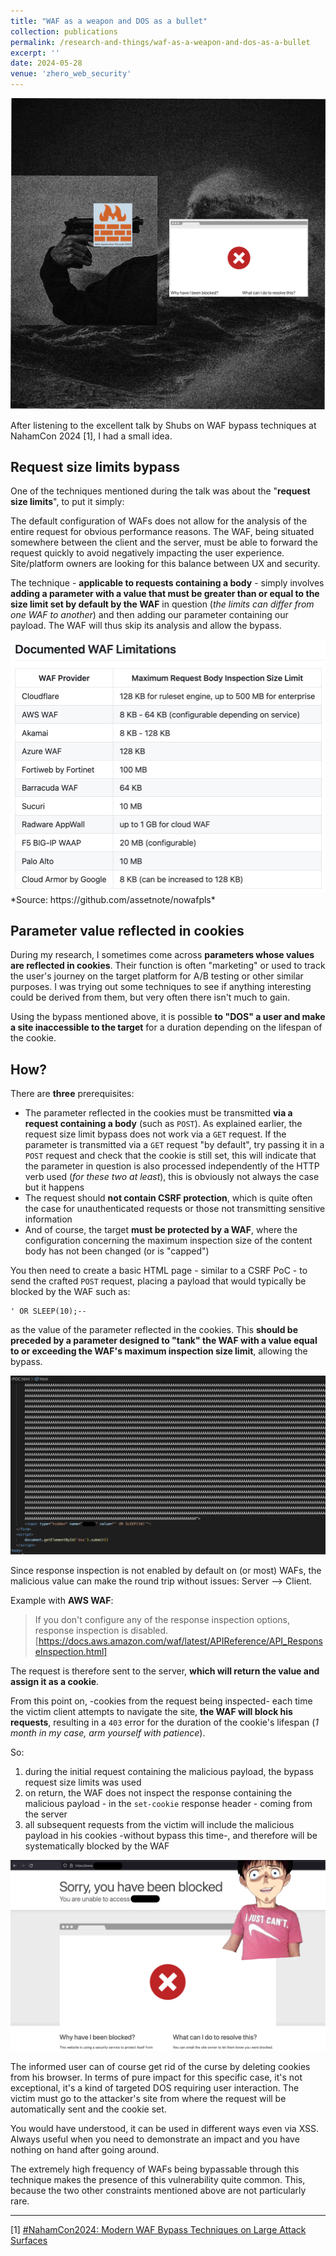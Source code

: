 ```yaml
---
title: "WAF as a weapon and DOS as a bullet"
collection: publications
permalink: /research-and-things/waf-as-a-weapon-and-dos-as-a-bullet
excerpt: ''
date: 2024-05-28
venue: 'zhero_web_security'
---
```


<img src="/images/waf-as-weapon.png">

After listening to the excellent talk by Shubs on WAF bypass techniques at NahamCon 2024 [1], I had a small idea.

Request size limits bypass
------
One of the techniques mentioned during the talk was about the "**request size limits**", to put it simply:

The default configuration of WAFs does not allow for the analysis of the entire request for obvious performance reasons. The WAF, being situated somewhere between the client and the server, must be able to forward the request quickly to avoid negatively impacting the user experience. Site/platform owners are looking for this balance between UX and security.

The technique - **applicable to requests containing a body** - simply involves **adding a parameter with a value that must be greater than or equal to the size limit set by default by the WAF** in question (*the limits can differ from one WAF to another*) and then adding our parameter containing our payload. The WAF will thus skip its analysis and allow the bypass.

<img src="/images/waf-as-weapon-1.png">
*Source: https://github.com/assetnote/nowafpls*

Parameter value reflected in cookies
------

During my research, I sometimes come across **parameters whose values are reflected in cookies**. Their function is often "marketing" or used to track the user's journey on the target platform for A/B testing or other similar purposes. I was trying out some techniques to see if anything interesting could be derived from them, but very often there isn't much to gain.

Using the bypass mentioned above, it is possible **to "DOS" a user and make a site inaccessible to the target** for a duration depending on the lifespan of the cookie.

How?
------
There are **three** prerequisites:

- The parameter reflected in the cookies must be transmitted **via a request containing a body** (such as `POST`). As explained earlier, the request size limit bypass does not work via a `GET` request. If the parameter is transmitted via a `GET` request "by default", try passing it in a `POST` request and check that the cookie is still set, this will indicate that the parameter in question is also processed independently of the HTTP verb used (*for these two at least*), this is obviously not always the case but it happens
- The request should **not contain CSRF protection**, which is quite often the case for unauthenticated requests or those not transmitting sensitive information
- And of course, the target **must be protected by a WAF**, where the configuration concerning the maximum inspection size of the content body has not been changed (or is "capped")

You then need to create a basic HTML page - similar to a CSRF PoC - to send the crafted `POST` request, placing a payload that would typically be blocked by the WAF such as:

```
' OR SLEEP(10);-- 
```

as the value of the parameter reflected in the cookies. This **should be preceded by a parameter designed to "tank" the WAF with a value equal to or exceeding the WAF's maximum inspection size limit**, allowing the bypass.

<img src="/images/waf-as-weapon-2.png">

Since response inspection is not enabled by default on (or most) WAFs, the malicious value can make the round trip without issues: Server --> Client.

Example with **AWS WAF**:
>If you don't configure any of the response inspection options, response inspection is disabled.
[https://docs.aws.amazon.com/waf/latest/APIReference/API_ResponseInspection.html]


The request is therefore sent to the server, **which will return the value and assign it as a cookie**.

From this point on, -cookies from the request being inspected- each time the victim client attempts to navigate the site, **the WAF will block his requests**, resulting in a `403` error for the duration of the cookie's lifespan (*1 month in my case, arm yourself with patience*).

So:

1. during the initial request containing the malicious payload, the bypass request size limits was used
2. on return, the WAF does not inspect the response containing the malicious payload - in the `set-cookie` response header - coming from the server
3. all subsequent requests from the victim will include the malicious payload in his cookies -without bypass this time-, and therefore will be systematically blocked by the WAF

<img src="/images/waf-as-weapon-3.png">

The informed user can of course get rid of the curse by deleting cookies from his browser.
In terms of pure impact for this specific case, it's not exceptional, it's a kind of targeted DOS requiring user interaction. The victim must go to the attacker's site from where the request will be automatically sent and the cookie set.

You would have understood, it can be used in different ways even via XSS. Always useful when you need to demonstrate an impact and you have nothing on hand after going around.

The extremely high frequency of WAFs being bypassable through this technique makes the presence of this vulnerability quite common. This, because the two other constraints mentioned above are not particularly rare.

-----

[1] [#NahamCon2024: Modern WAF Bypass Techniques on Large Attack Surfaces](https://www.youtube.com/watch?v=0OMmWtU2Y_g&feature=youtu.be)